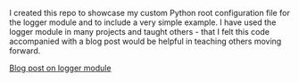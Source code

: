 I created this repo to showcase my custom Python root configuration file for the logger module and to include a very
simple example. I have used the logger module in many projects and taught others - that I felt this code accompanied
 with a blog post would be helpful in teaching others moving forward. 

[Blog post on logger module](http://dfrieds.com/An-Intro-To-The-Logging-Module-In-Python/)